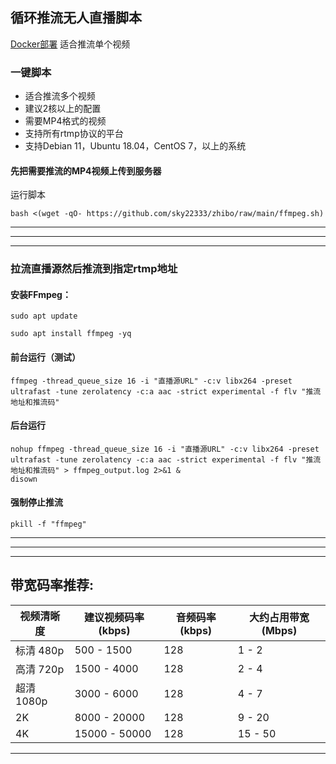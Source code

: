 ## 循环推流无人直播脚本




 [Docker部署](https://github.com/sky22333/Docker-Hub/blob/main/docker/docker%20ffmpeg.md) 适合推流单个视频



### 一键脚本
- 适合推流多个视频
- 建议2核以上的配置
- 需要MP4格式的视频
- 支持所有rtmp协议的平台
- 支持Debian 11，Ubuntu 18.04，CentOS 7，以上的系统
#### 先把需要推流的MP4视频上传到服务器
运行脚本
```
bash <(wget -qO- https://github.com/sky22333/zhibo/raw/main/ffmpeg.sh)
```





---
---
---

### 拉流直播源然后推流到指定rtmp地址


#### 安装FFmpeg：

 
```
sudo apt update
```


```
sudo apt install ffmpeg -yq
```


####  前台运行（测试）

```
ffmpeg -thread_queue_size 16 -i "直播源URL" -c:v libx264 -preset ultrafast -tune zerolatency -c:a aac -strict experimental -f flv "推流地址和推流码"
```

#### 后台运行

```
nohup ffmpeg -thread_queue_size 16 -i "直播源URL" -c:v libx264 -preset ultrafast -tune zerolatency -c:a aac -strict experimental -f flv "推流地址和推流码" > ffmpeg_output.log 2>&1 &
disown
```



#### 强制停止推流

```
pkill -f "ffmpeg"
```

---
---
---

##  带宽码率推荐:

| 视频清晰度    | 建议视频码率 (kbps) | 音频码率 (kbps) | 大约占用带宽 (Mbps) |
|-------------|-------------------|----------------|------------------|
| 标清 480p  | 500 - 1500        | 128            | 1 - 2     |
| 高清 720p  | 1500 - 4000       | 128            | 2 - 4      |
| 超清 1080p | 3000 - 6000       | 128            | 4 - 7      |
| 2K           | 8000 - 20000      | 128            | 9 - 20     |
| 4K           | 15000 - 50000     | 128            | 15 - 50    |



---

